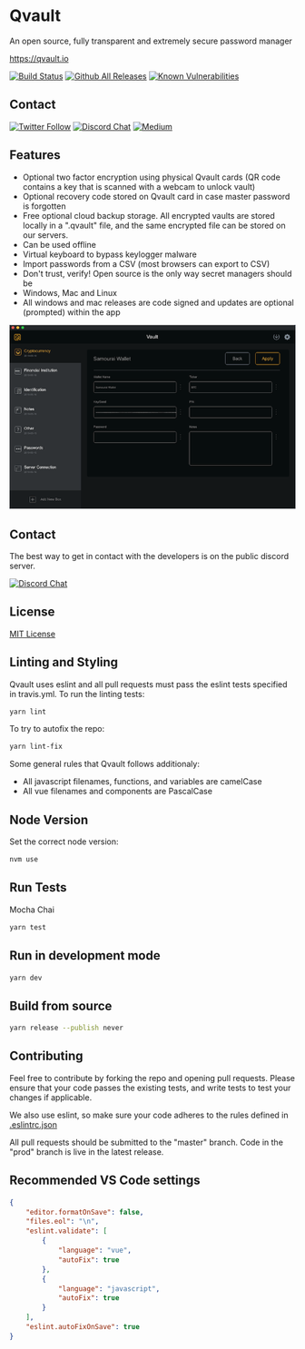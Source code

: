 # Qvault

An open source, fully transparent and extremely secure password manager

https://qvault.io

[![Build Status](https://img.shields.io/travis/q-vault/qvault/master.svg?logo=travis&label=Build)](https://travis-ci.org/Q-Vault/qvault)
[![Github All Releases](https://img.shields.io/github/downloads/q-vault/qvault/total.svg?logo=github&label=Downloads)](https://github.com/Q-Vault/qvault/releases)
[![Known Vulnerabilities](https://img.shields.io/snyk/vulnerabilities/github/q-vault/qvault.svg?logo=snyk&label=Vulnerabilities)](https://snyk.io/test/github/q-vault/qvault)

## Contact

[![Twitter Follow](https://img.shields.io/twitter/follow/q_vault.svg?label=Follow%20Qvault&style=social)](https://twitter.com/intent/follow?screen_name=q_vault)
[![Discord Chat](https://img.shields.io/badge/Discord-Chat-blue.svg?logo=discord&logoColor=white)](https://discord.gg/EEkFwbv)
[![Medium](https://img.shields.io/badge/Medium-Publication-blueviolet.svg?logo=medium)](https://medium.com/qvault)

## Features

* Optional two factor encryption using physical Qvault cards (QR code contains a key that is scanned with a webcam to unlock vault)
* Optional recovery code stored on Qvault card in case master password is forgotten
* Free optional cloud backup storage. All encrypted vaults are stored locally in a ".qvault" file, and the same encrypted file can be stored on our servers.
* Can be used offline
* Virtual keyboard to bypass keylogger malware
* Import passwords from a CSV (most browsers can export to CSV)
* Don't trust, verify! Open source is the only way secret managers should be
* Windows, Mac and Linux
* All windows and mac releases are code signed and updates are optional (prompted) within the app

<p align="center">
    <img src="doc_resources/crypto.png" alt="cryptocurrency bitcoin password manager">
</p>

## Contact

The best way to get in contact with the developers is on the public discord server.

[![Discord Chat](https://img.shields.io/badge/Discord-Chat-blue.svg?logo=discord&logoColor=white)](https://discord.gg/EEkFwbv)

## License

[MIT License](LICENSE)

## Linting and Styling

Qvault uses eslint and all pull requests must pass the eslint tests specified in travis.yml.
To run the linting tests:

```bash
yarn lint
```

To try to autofix the repo:

```bash
yarn lint-fix
```

Some general rules that Qvault follows additionaly:

* All javascript filenames, functions, and variables are camelCase
* All vue filenames and components are PascalCase

## Node Version

Set the correct node version:

```bash
nvm use
```

## Run Tests

Mocha Chai

```bash
yarn test
```

## Run in development mode

```bash
yarn dev
```

## Build from source

```bash
yarn release --publish never
```

## Contributing

Feel free to contribute by forking the repo and opening pull requests. Please ensure that your code passes the existing tests, and write tests to test your changes if applicable.

We also use eslint, so make sure your code adheres to the rules defined in [.eslintrc.json](.eslintrc.json)

All pull requests should be submitted to the "master" branch. Code in the "prod" branch is live in the latest release.

## Recommended VS Code settings

```json
{
    "editor.formatOnSave": false,
    "files.eol": "\n",
    "eslint.validate": [
        {
            "language": "vue",
            "autoFix": true
        },
        {
            "language": "javascript",
            "autoFix": true
        }
    ],
    "eslint.autoFixOnSave": true
}
```
